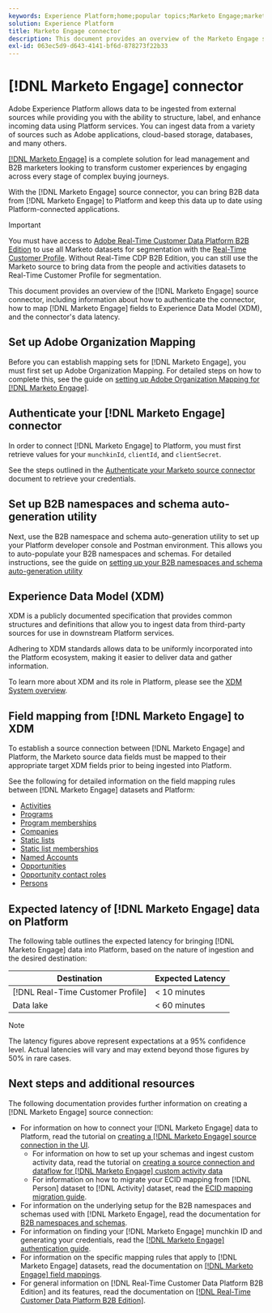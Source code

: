 ```yaml
---
keywords: Experience Platform;home;popular topics;Marketo Engage;marketo engage;marketo
solution: Experience Platform
title: Marketo Engage connector
description: This document provides an overview of the Marketo Engage source connector, including information about its authentication, mapping, and data latency.
exl-id: 063ec5d9-d643-4141-bf6d-878273f22b33
---
```

# [!DNL Marketo Engage] connector

Adobe Experience Platform allows data to be ingested from external sources while providing you with the ability to structure, label, and enhance incoming data using Platform services. You can ingest data from a variety of sources such as Adobe applications, cloud-based storage, databases, and many others.

[[!DNL Marketo Engage]](https://www.marketo.com/software/) is a complete solution for lead management and B2B marketers looking to transform customer experiences by engaging across every stage of complex buying journeys.

With the [!DNL Marketo Engage] source connector, you can bring B2B data from [!DNL Marketo Engage] to Platform and keep this data up to date using Platform-connected applications.

>[!IMPORTANT]
>
>You must have access to [Adobe Real-Time Customer Data Platform B2B Edition](../../../../rtcdp/b2b-overview.md) to use all Marketo datasets for segmentation with the [Real-Time Customer Profile](../../../../profile/home.md). Without Real-Time CDP B2B Edition, you can still use the Marketo source to bring data from the people and activities datasets to Real-Time Customer Profile for segmentation.

This document provides an overview of the [!DNL Marketo Engage] source connector, including information about how to authenticate the connector, how to map [!DNL Marketo Engage] fields to Experience Data Model (XDM), and the connector's data latency.

## Set up Adobe Organization Mapping

Before you can establish mapping sets for [!DNL Marketo Engage], you must first set up Adobe Organization Mapping. For detailed steps on how to complete this, see the guide on [setting up Adobe Organization Mapping for [!DNL Marketo Engage]](https://experienceleague.adobe.com/docs/marketo/using/product-docs/core-marketo-concepts/miscellaneous/set-up-adobe-organization-mapping.html).

## Authenticate your [!DNL Marketo Engage] connector

In order to connect [!DNL Marketo Engage] to Platform, you must first retrieve values for your `munchkinId`, `clientId`, and `clientSecret`.

See the steps outlined in the [Authenticate your Marketo source connector](./marketo-auth.md) document to retrieve your credentials.

## Set up B2B namespaces and schema auto-generation utility

Next, use the B2B namespace and schema auto-generation utility to set up your Platform developer console and Postman environment. This allows you to auto-populate your B2B namespaces and schemas. For detailed instructions, see the guide on [setting up your B2B namespaces and schema auto-generation utility](./marketo-namespaces.md)

## Experience Data Model (XDM)

XDM is a publicly documented specification that provides common structures and definitions that allow you to ingest data from third-party sources for use in downstream Platform services.

Adhering to XDM standards allows data to be uniformly incorporated into the Platform ecosystem, making it easier to deliver data and gather information.

To learn more about XDM and its role in Platform, please see the [XDM System overview](../../../../xdm/home.md).

## Field mapping from [!DNL Marketo Engage] to XDM

To establish a source connection between [!DNL Marketo Engage] and Platform, the Marketo source data fields must be mapped to their appropriate target XDM fields prior to being ingested into Platform.

See the following for detailed information on the field mapping rules between [!DNL Marketo Engage] datasets and Platform:

* [Activities](../mapping/marketo.md#activities)
* [Programs](../mapping/marketo.md#programs)
* [Program memberships](../mapping/marketo.md#program-memberships)
* [Companies](../mapping/marketo.md#companies)
* [Static lists](../mapping/marketo.md#static-lists)
* [Static list memberships](../mapping/marketo.md#static-list-memberships)
* [Named Accounts](../mapping/marketo.md#named-accounts)
* [Opportunities](../mapping/marketo.md#opportunities)
* [Opportunity contact roles](../mapping/marketo.md#opportunity-contact-roles)
* [Persons](../mapping/marketo.md#persons)

## Expected latency of [!DNL Marketo Engage] data on Platform

The following table outlines the expected latency for bringing [!DNL Marketo Engage] data into Platform, based on the nature of ingestion and the desired destination:

| Destination | Expected Latency |
| ----------- | ---------------- |
| [!DNL Real-Time Customer Profile] | < 10 minutes |
| Data lake | < 60 minutes |

>[!NOTE]
>
>The latency figures above represent expectations at a 95% confidence level. Actual latencies will vary and may extend beyond those figures by 50% in rare cases.

## Next steps and additional resources

The following documentation provides further information on creating a [!DNL Marketo Engage] source connection:

* For information on how to connect your [!DNL Marketo Engage] data to Platform, read the tutorial on [creating a [!DNL Marketo Engage] source connection in the UI](../../../tutorials/ui/create/adobe-applications/marketo.md).
  * For information on how to set up your schemas and ingest custom activity data, read the tutorial on [creating a source connection and dataflow for [!DNL Marketo Engage] custom activity data](../../../tutorials/ui/create/adobe-applications/marketo-custom-activities.md)
  * For information on how to migrate your ECID mapping from [!DNL Person] dataset to [!DNL Activity] dataset, read the [ECID mapping migration guide](./migration.md).
* For information on the underlying setup for the B2B namespaces and schemas used with [!DNL Marketo Engage], read the documentation for [B2B namespaces and schemas](./marketo-namespaces.md).
* For information on finding your [!DNL Marketo Engage] munchkin ID and generating your credentials, read the [[!DNL Marketo Engage] authentication guide](./marketo-auth.md).
* For information on the specific mapping rules that apply to [!DNL Marketo Engage] datasets, read the documentation on [[!DNL Marketo Engage] field mappings](../mapping/marketo.md).
* For general information on [!DNL Real-Time Customer Data Platform B2B Edition] and its features, read the documentation on [[!DNL Real-Time Customer Data Platform B2B Edition]](../../../../rtcdp/b2b-overview.md).
